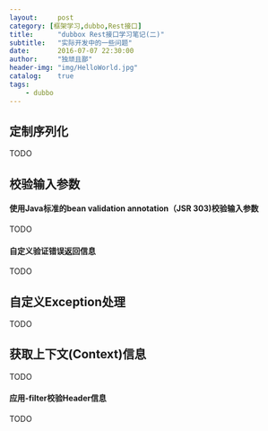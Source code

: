 ```yaml
---
layout:     post
category: [框架学习,dubbo,Rest接口]
title:      "dubbox Rest接口学习笔记(二)"
subtitle:   "实际开发中的一些问题"
date:       2016-07-07 22:30:00
author:     "独顽且鄙"
header-img: "img/HelloWorld.jpg"
catalog:    true
tags:
    - dubbo
---
```


## 定制序列化

TODO

## 校验输入参数

#### 使用Java标准的bean validation annotation（JSR 303)校验输入参数
 
TODO

#### 自定义验证错误返回信息

TODO

## 自定义Exception处理

TODO

## 获取上下文(Context)信息

TODO

#### 应用-filter校验Header信息

TODO




